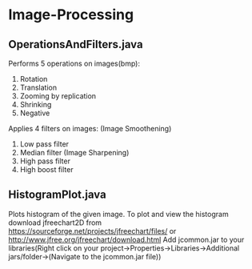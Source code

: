 # Image-Processing

OperationsAndFilters.java
-------------------------
Performs 5 operations on images(bmp):
  1) Rotation 
  2) Translation
  3) Zooming by replication
  4) Shrinking
  5) Negative 

Applies 4 filters on images:
(Image Smoothening)
  1) Low pass filter
  2) Median filter
(Image Sharpening)
  3) High pass filter
  4) High boost filter
  
HistogramPlot.java
------------------
Plots histogram of the given image.
To plot and view the histogram download jfreechart2D from https://sourceforge.net/projects/jfreechart/files/ or http://www.jfree.org/jfreechart/download.html
Add jcommon.jar to your libraries(Right click on your project->Properties->Libraries->Additional jars/folder->(Navigate to the jcommon.jar file))
